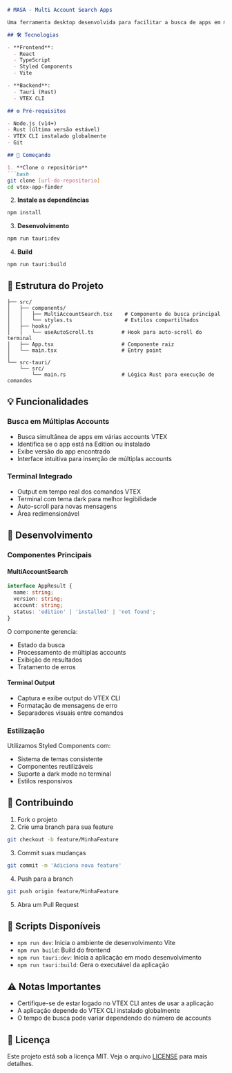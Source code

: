 ```markdown:README.md
# MASA - Multi Account Search Apps

Uma ferramenta desktop desenvolvida para facilitar a busca de apps em múltiplas accounts VTEX simultaneamente.

## 🛠️ Tecnologias

- **Frontend**:
  - React
  - TypeScript
  - Styled Components
  - Vite

- **Backend**:
  - Tauri (Rust)
  - VTEX CLI

## ⚙️ Pré-requisitos

- Node.js (v14+)
- Rust (última versão estável)
- VTEX CLI instalado globalmente
- Git

## 🚀 Começando

1. **Clone o repositório**
```bash
git clone [url-do-repositorio]
cd vtex-app-finder
```

2. **Instale as dependências**
```bash
npm install
```

3. **Desenvolvimento**
```bash
npm run tauri:dev
```

4. **Build**
```bash
npm run tauri:build
```

## 📁 Estrutura do Projeto

```
├── src/
│   ├── components/
│   │   ├── MultiAccountSearch.tsx    # Componente de busca principal
│   │   └── styles.ts                 # Estilos compartilhados
│   ├── hooks/
│   │   └── useAutoScroll.ts         # Hook para auto-scroll do terminal
│   ├── App.tsx                      # Componente raiz
│   └── main.tsx                     # Entry point
│
└── src-tauri/
    └── src/
        └── main.rs                  # Lógica Rust para execução de comandos
```

## 💡 Funcionalidades

### Busca em Múltiplas Accounts
- Busca simultânea de apps em várias accounts VTEX
- Identifica se o app está na Edition ou instalado
- Exibe versão do app encontrado
- Interface intuitiva para inserção de múltiplas accounts

### Terminal Integrado
- Output em tempo real dos comandos VTEX
- Terminal com tema dark para melhor legibilidade
- Auto-scroll para novas mensagens
- Área redimensionável

## 🔧 Desenvolvimento

### Componentes Principais

#### MultiAccountSearch
```typescript
interface AppResult {
  name: string;
  version: string;
  account: string;
  status: 'edition' | 'installed' | 'not found';
}
```

O componente gerencia:
- Estado da busca
- Processamento de múltiplas accounts
- Exibição de resultados
- Tratamento de erros

#### Terminal Output
- Captura e exibe output do VTEX CLI
- Formatação de mensagens de erro
- Separadores visuais entre comandos

### Estilização
Utilizamos Styled Components com:
- Sistema de temas consistente
- Componentes reutilizáveis
- Suporte a dark mode no terminal
- Estilos responsivos

## 🤝 Contribuindo

1. Fork o projeto
2. Crie uma branch para sua feature
```bash
git checkout -b feature/MinhaFeature
```
3. Commit suas mudanças
```bash
git commit -m 'Adiciona nova feature'
```
4. Push para a branch
```bash
git push origin feature/MinhaFeature
```
5. Abra um Pull Request

## 📝 Scripts Disponíveis

- `npm run dev`: Inicia o ambiente de desenvolvimento Vite
- `npm run build`: Build do frontend
- `npm run tauri:dev`: Inicia a aplicação em modo desenvolvimento
- `npm run tauri:build`: Gera o executável da aplicação

## ⚠️ Notas Importantes

- Certifique-se de estar logado no VTEX CLI antes de usar a aplicação
- A aplicação depende do VTEX CLI instalado globalmente
- O tempo de busca pode variar dependendo do número de accounts

## 📄 Licença

Este projeto está sob a licença MIT. Veja o arquivo [LICENSE](LICENSE) para mais detalhes.
```